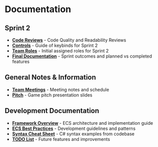 # Documentation

## Sprint 2

- [**Code Reviews**](CodeReviews/README.md) - Code Quality and Readability Reviews
- [**Controls**](Controls.md) - Guide of keybinds for Sprint 2
- [**Team Roles**](Roles.md) - Initial assigned roles for Sprint 2
- [**Final Documentation**](FinalDocumentation.md) - Sprint outcomes and planned vs completed features

## General Notes & Information

- [**Team Meetings**](Meetings/README.md) - Meeting notes and schedule
- [**Pitch**](Pitch.pdf) - Game pitch presentation slides

## Development Documentation

- [**Framework Overview**](FrameworkOverview.md) - ECS architecture and implementation guide
- [**ECS Best Practices**](ECSBestPractices.md) - Development guidelines and patterns
- [**Syntax Cheat Sheet**](SyntaxCheatSheet.md) - C# syntax examples from codebase
- [**TODO List**](TodoList.md) - Future features and improvements
